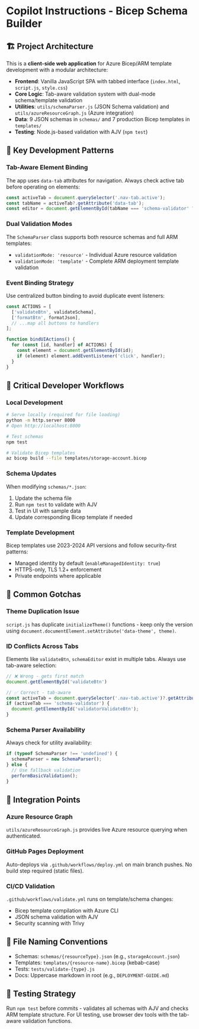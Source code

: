 # Copilot Instructions - Bicep Schema Builder

## 🏗️ Project Architecture

This is a **client-side web application** for Azure Bicep/ARM template development with a modular architecture:

- **Frontend**: Vanilla JavaScript SPA with tabbed interface (`index.html`, `script.js`, `style.css`)
- **Core Logic**: Tab-aware validation system with dual-mode schema/template validation
- **Utilities**: `utils/schemaParser.js` (JSON Schema validation) and `utils/azureResourceGraph.js` (Azure integration)
- **Data**: 9 JSON schemas in `schemas/` and 7 production Bicep templates in `templates/`
- **Testing**: Node.js-based validation with AJV (`npm test`)

## 🎯 Key Development Patterns

### Tab-Aware Element Binding
The app uses `data-tab` attributes for navigation. Always check active tab before operating on elements:

```javascript
const activeTab = document.querySelector('.nav-tab.active');
const tabName = activeTab?.getAttribute('data-tab');
const editor = document.getElementById(tabName === 'schema-validator' ? 'codeInput' : 'schemaEditor');
```

### Dual Validation Modes
The `SchemaParser` class supports both resource schemas and full ARM templates:
- `validationMode: 'resource'` - Individual Azure resource validation
- `validationMode: 'template'` - Complete ARM deployment template validation

### Event Binding Strategy
Use centralized button binding to avoid duplicate event listeners:

```javascript
const ACTIONS = [
  ['validateBtn', validateSchema],
  ['formatBtn', formatJson],
  // ...map all buttons to handlers
];

function bindUIActions() {
  for (const [id, handler] of ACTIONS) {
    const element = document.getElementById(id);
    if (element) element.addEventListener('click', handler);
  }
}
```

## 🔧 Critical Developer Workflows

### Local Development
```bash
# Serve locally (required for file loading)
python -m http.server 8000
# Open http://localhost:8000

# Test schemas
npm test

# Validate Bicep templates  
az bicep build --file templates/storage-account.bicep
```

### Schema Updates
When modifying `schemas/*.json`:
1. Update the schema file
2. Run `npm test` to validate with AJV
3. Test in UI with sample data
4. Update corresponding Bicep template if needed

### Template Development
Bicep templates use 2023-2024 API versions and follow security-first patterns:
- Managed identity by default (`enableManagedIdentity: true`)
- HTTPS-only, TLS 1.2+ enforcement
- Private endpoints where applicable

## 🚨 Common Gotchas

### Theme Duplication Issue
`script.js` has duplicate `initializeTheme()` functions - keep only the version using `document.documentElement.setAttribute('data-theme', theme)`.

### ID Conflicts Across Tabs
Elements like `validateBtn`, `schemaEditor` exist in multiple tabs. Always use tab-aware selection:
```javascript
// ❌ Wrong - gets first match
document.getElementById('validateBtn')

// ✅ Correct - tab-aware
const activeTab = document.querySelector('.nav-tab.active')?.getAttribute('data-tab');
if (activeTab === 'schema-validator') {
  document.getElementById('validatorValidateBtn');
}
```

### Schema Parser Availability
Always check for utility availability:
```javascript
if (typeof SchemaParser !== 'undefined') {
  schemaParser = new SchemaParser();
} else {
  // Use fallback validation
  performBasicValidation();
}
```

## 🔗 Integration Points

### Azure Resource Graph
`utils/azureResourceGraph.js` provides live Azure resource querying when authenticated.

### GitHub Pages Deployment  
Auto-deploys via `.github/workflows/deploy.yml` on main branch pushes. No build step required (static files).

### CI/CD Validation
`.github/workflows/validate.yml` runs on template/schema changes:
- Bicep template compilation with Azure CLI
- JSON schema validation with AJV
- Security scanning with Trivy

## 📝 File Naming Conventions

- Schemas: `schemas/{resourceType}.json` (e.g., `storageAccount.json`)
- Templates: `templates/{resource-name}.bicep` (kebab-case)
- Tests: `tests/validate-{type}.js`
- Docs: Uppercase markdown in root (e.g., `DEPLOYMENT-GUIDE.md`)

## 🧪 Testing Strategy

Run `npm test` before commits - validates all schemas with AJV and checks ARM template structure. For UI testing, use browser dev tools with the tab-aware validation functions.